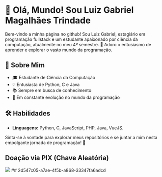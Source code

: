# 👋 Olá, Mundo! Sou Luiz Gabriel Magalhães Trindade

Bem-vindo a minha página no github! Sou Luiz Gabriel, estagiário em programação fullstack e um estudante apaixonado por ciência da computação, atualmente no meu 4º semestre. 🚀 Adoro o entusiasmo de aprender e explorar o vasto mundo da programação.

## 🌱 Sobre Mim
- 🎓 Estudante de Ciência da Computação
- 💡 Entusiasta de Python, C e Java
- 📚 Sempre em busca de conhecimento
- 🚀 Em constante evolução no mundo da programação

## 🛠️ Habilidades
- **Linguagens:** Python, C, JavaScript, PHP, Java, VueJS.

Sinta-se à vontade para explorar meus repositórios e se juntar a mim nesta empolgante jornada de programação! 🚀

## Doação via PIX (Chave Aleatória)
<image src="dev_pix.png">
## 2d547c05-a7ae-4f5b-a868-33347fa6adcd
